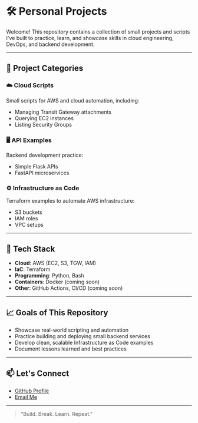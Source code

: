 # 🛠️ Personal Projects

Welcome! This repository contains a collection of small projects and scripts I've built to practice, learn, and showcase skills in cloud engineering, DevOps, and backend development.

---

## 📂 Project Categories

### ☁️ Cloud Scripts
Small scripts for AWS and cloud automation, including:
- Managing Transit Gateway attachments
- Querying EC2 instances
- Listing Security Groups

### 🖥️ API Examples
Backend development practice:
- Simple Flask APIs
- FastAPI microservices

### ⚙️ Infrastructure as Code
Terraform examples to automate AWS infrastructure:
- S3 buckets
- IAM roles
- VPC setups

---

## 🚀 Tech Stack

- **Cloud**: AWS (EC2, S3, TGW, IAM)
- **IaC**: Terraform
- **Programming**: Python, Bash
- **Containers**: Docker (coming soon)
- **Other**: GitHub Actions, CI/CD (coming soon)

---

## 📈 Goals of This Repository

- Showcase real-world scripting and automation
- Practice building and deploying small backend services
- Develop clean, scalable Infrastructure as Code examples
- Document lessons learned and best practices

---

## 📫 Let's Connect

- [GitHub Profile](https://github.com/mrodr359)
- [Email Me](mailto:mrodrig.dev@proton.me)

---

> "Build. Break. Learn. Repeat."
